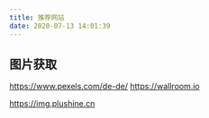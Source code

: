 ```yaml
---
title: 推荐网站
date: 2020-07-13 14:01:39
---
```


## 图片获取
https://www.pexels.com/de-de/
https://wallroom.io

https://img.plushine.cn